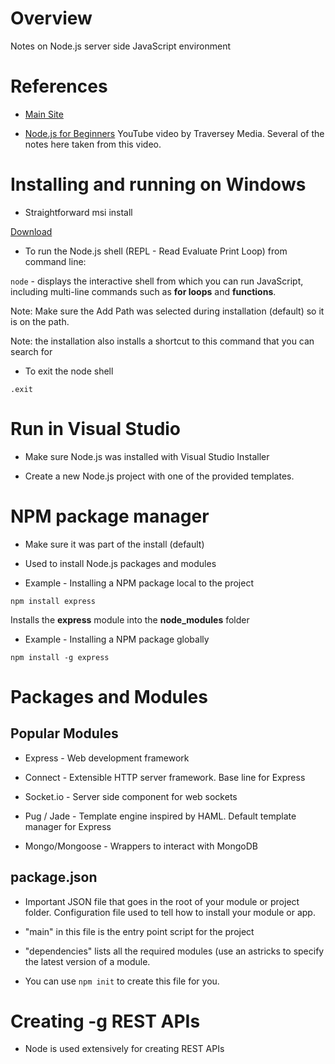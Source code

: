 # Overview

Notes on Node.js server side JavaScript environment

# References

* [Main Site](https://nodejs.org/en/)

* [Node.js for Beginners](https://www.youtube.com/watch?v=U8XF6AFGqlc) YouTube video by Traversey Media.  Several of the notes here taken from this video.

# Installing and running on Windows

* Straightforward msi install

[Download](https://nodejs.org/en/)

* To run the Node.js shell (REPL - Read Evaluate Print Loop) from command line:

`node` - displays the interactive shell from which you can run JavaScript, including multi-line commands such as **for loops** and **functions**.

Note: Make sure the Add Path was selected during installation (default) so it is on the path.

Note: the installation also installs a shortcut to this command that you can search for

* To exit the node shell

`.exit`

# Run in Visual Studio

* Make sure Node.js was installed with Visual Studio Installer

* Create a new Node.js project with one of the provided templates.

# NPM package manager

* Make sure it was part of the install (default)

* Used to install Node.js packages and modules

* Example - Installing a NPM package local to the project

`npm install express`

Installs the **express** module into the **node_modules** folder

* Example - Installing a NPM package globally

`npm install -g express`

# Packages and Modules

## Popular Modules

* Express - Web development framework

* Connect - Extensible HTTP server framework.  Base line for Express

* Socket.io - Server side component for web sockets

* Pug / Jade - Template engine inspired by HAML.  Default template manager for Express

* Mongo/Mongoose - Wrappers to interact with MongoDB

## package.json

* Important JSON file that goes in the root of your module or project folder.  Configuration file used to tell how to install your module or app.

* "main" in this file is the entry point script for the project

* "dependencies" lists all the required modules (use an astricks to specify the latest version of a module.

* You can use `npm init` to create this file for you.

# Creating -g REST APIs

* Node is used extensively for creating REST APIs
